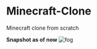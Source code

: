 # Minecraft-Clone
Minecraft clone from scratch

**Snapshot as of now**
![fog](https://github.com/Oakmura/Minecraft-Clone/assets/89961585/1cf97964-3441-440c-9df9-dc0651d208e6)
